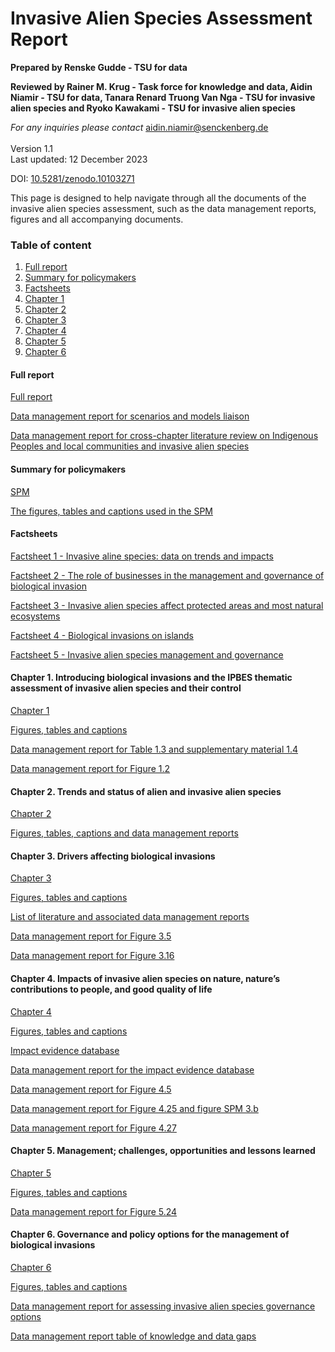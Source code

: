 # Invasive Alien Species Assessment Report

**Prepared by Renske Gudde - TSU for data**

**Reviewed by Rainer M. Krug - Task force for knowledge and data, Aidin Niamir - TSU for data, Tanara Renard Truong Van Nga - TSU for invasive alien species and Ryoko Kawakami - TSU for invasive alien species**

_For any inquiries please contact_ [aidin.niamir@senckenberg.de](mailto:aidin.niamir@senckenberg.de)\
\
Version 1.1\
Last updated: 12 December 2023

DOI: [10.5281/zenodo.10103271](https://zenodo.org/doi/10.5281/zenodo.10103271)

This page is designed to help navigate through all the documents of the invasive alien species assessment, such as the data management reports, figures and all accompanying documents.

### Table of content

1. [Full report](invasive-alien-species-assessment-report.md#full-report)
2. [Summary for policymakers](invasive-alien-species-assessment-report.md#summary-for-policymakers)
3. [Factsheets](invasive-alien-species-assessment-report.md#factsheets)
4. [Chapter 1](invasive-alien-species-assessment-report.md#chapter-1.-introducing-biological-invasions-and-the-ipbes-thematic-assessment-of-invasive-alien-spec)
5. [Chapter 2](invasive-alien-species-assessment-report.md#chapter-2.-trends-and-status-of-alien-and-invasive-alien-species)
6. [Chapter 3](invasive-alien-species-assessment-report.md#chapter-3.-drivers-affecting-biological-invasions)
7. [Chapter 4](invasive-alien-species-assessment-report.md#chapter-4.-impacts-of-invasive-alien-species-on-nature-natures-contributions-to-people-and-good-qual)
8. [Chapter 5](invasive-alien-species-assessment-report.md#chapter-5.-management-challenges-opportunities-and-lessons-learned)
9. [Chapter 6](invasive-alien-species-assessment-report.md#chapter-6.-governance-and-policy-options-for-the-management-of-biological-invasions)

#### **Full report**

[Full report](https://doi.org/10.5281/zenodo.7430682)

[Data management report for scenarios and models liaison](https://doi.org/10.5281/zenodo.5706520)

[Data management report for cross-chapter literature review on Indigenous Peoples and local communities and invasive alien species](https://doi.org/10.5281/zenodo.5760266)

#### **Summary for policymakers**

[SPM](https://doi.org/10.5281/zenodo.7430692)

[The figures, tables and captions used in the SPM](https://doi.org/10.5281/zenodo.8045527)

#### **Factsheets**

[Factsheet 1 - Invasive aline species: data on trends and impacts](https://zenodo.org/doi/10.5281/zenodo.10057013)

[Factsheet 2 - The role of businesses in the management and governance of biological invasion](https://zenodo.org/doi/10.5281/zenodo.10057025)

[Factsheet 3 - Invasive alien species affect protected areas and most natural ecosystems](https://zenodo.org/doi/10.5281/zenodo.10057029)

[Factsheet 4 - Biological invasions on islands](https://zenodo.org/doi/10.5281/zenodo.10057031)

[Factsheet 5 - Invasive alien species management and governance](https://zenodo.org/doi/10.5281/zenodo.10057035)

#### **Chapter 1. Introducing biological invasions and the IPBES thematic assessment of invasive alien species and their control**

[Chapter 1](https://doi.org/10.5281/zenodo.7430723)

[Figures, tables and captions](https://doi.org/10.5281/zenodo.8041593)

[Data management report for Table 1.3 and supplementary material 1.4](https://doi.org/10.5281/zenodo.5518254)

[Data management report for Figure 1.2](https://doi.org/10.5281/zenodo.7560099)

#### **Chapter 2. Trends and status of alien and invasive alien species**

[Chapter 2](https://doi.org/10.5281/zenodo.7430725)

[Figures, tables, captions and data management reports](https://doi.org/10.5281/zenodo.7615582)

#### **Chapter 3. Drivers affecting biological invasions**

[Chapter 3](https://doi.org/10.5281/zenodo.7430727)

[Figures, tables and captions](https://doi.org/10.5281/zenodo.8045887)

[List of literature and associated data management reports](https://doi.org/10.5281/zenodo.5529309)

[Data management report for Figure 3.5](http://doi.org/10.5281/zenodo.7861123)

[Data management report for Figure 3.16](http://doi.org/10.5281/zenodo.7861139)

#### **Chapter 4. Impacts of invasive alien species on nature, nature’s contributions to people, and good quality of life**

[Chapter 4](https://doi.org/10.5281/zenodo.7430731)

[Figures, tables and captions](https://doi.org/10.5281/zenodo.8046326)

[Impact evidence database](https://doi.org/10.5281/zenodo.5706616)

[Data management report for the impact evidence database](https://doi.org/10.5281/zenodo.5766069)

[Data management report for Figure 4.5](https://doi.org/10.5281/zenodo.5762737)

[Data management report for Figure 4.25 and figure SPM 3.b](https://doi.org/10.5281/zenodo.7857828)

[Data management report for Figure 4.27](https://doi.org/10.5281/zenodo.8231570)

#### **Chapter 5. Management; challenges, opportunities and lessons learned**

[Chapter 5](https://doi.org/10.5281/zenodo.7430733)

[Figures, tables and captions](https://doi.org/10.5281/zenodo.8046424)

[Data management report for Figure 5.24](https://doi.org/10.5281/zenodo.7858651)

#### **Chapter 6. Governance and policy options for the management of biological invasions**

[Chapter 6](https://doi.org/10.5281/zenodo.7430747)

[Figures, tables and captions](https://doi.org/10.5281/zenodo.8046442)

[Data management report for assessing invasive alien species governance options](https://doi.org/10.5281/zenodo.5762739)

[Data management report table of knowledge and data gaps](https://doi.org/10.5281/zenodo.7840018)
